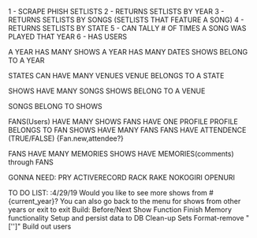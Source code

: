 1 - SCRAPE PHISH SETLISTS
2 - RETURNS SETLISTS BY YEAR
3 - RETURNS SETLISTS BY SONGS
    (SETLISTS THAT FEATURE A SONG)
4 - RETURNS SETLISTS BY STATE
5 - CAN TALLY # OF TIMES A SONG WAS PLAYED THAT YEAR
6 - HAS USERS



A YEAR HAS MANY SHOWS
A YEAR HAS MANY DATES
SHOWS BELONG TO A YEAR

STATES CAN HAVE MANY VENUES
VENUE BELONGS TO A STATE

SHOWS HAVE MANY SONGS
SHOWS BELONG TO A VENUE

SONGS BELONG TO SHOWS

FANS(Users) HAVE MANY SHOWS
FANS HAVE ONE PROFILE
PROFILE BELONGS TO FAN
SHOWS HAVE MANY FANS 
FANS HAVE ATTENDENCE (TRUE/FALSE) {Fan.new,attendee?}

FANS HAVE MANY MEMORIES
SHOWS HAVE MEMORIES(comments) through FANS

GONNA NEED:
PRY
ACTIVERECORD
RACK
RAKE
NOKOGIRI
OPENURI

TO DO LIST:
:4/29/19
Would you like to see more shows from #{current_year}?  You can also go back to the menu for shows from other years or exit to exit
Build: Before/Next Show Function
Finish Memory functionality
Setup and persist data to DB
Clean-up Sets Format-remove "['']"
Build out users